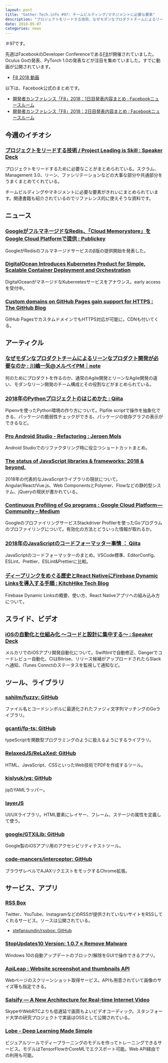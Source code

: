 ```yaml
---
layout: post
title: "Gather-Tech.info #97: チームビルディング/マネジメントに必要な要素"
description: "プロジェクトをリードする技術、なぜモダンなプロダクトチームによるリーンなプロダクト開発が必要なのか など"
date: 2018-05-07
categories: news
---
```


＃97です。

先週はFacebookのDeveloper Conferenceである[F8](https://www.f8.com/)が開催されていました。Oculus Goの発表、PyTorch 1.0の発表などが注目を集めていました。すでに動画が公開されています。

- [F8 2018 動画](https://developers.facebook.com/videos)

以下は、Facebook公式のまとめです。

- [開発者カンファレンス「F8」2018：1日目発表内容まとめ : Facebookニュースルーム](https://ja.newsroom.fb.com/news/2018/05/f8-2018-day1/)
- [開発者カンファレンス「F8」2018：2日目発表内容まとめ : Facebookニュースルーム](https://ja.newsroom.fb.com/news/2018/05/f8-2018-day2/)

## 今週のイチオシ

### [プロジェクトをリードする技術 / Project Leading is Skill : Speaker Deck](https://speakerdeck.com/kakakakakku/project-leading-is-skill)

プロジェクトをリードするために必要なことがまとめられている。スクラム、Management 3.0、リーン、ファシリテーションなどの大事な部分や共通部分をうまくまとめてくれている。

チームビルディングやマネジメントに必要な要素がきれいにまとめられています。関連書籍も紹介されているのでリファレンス的に使えそうな資料です。

## ニュース

### [GoogleがフルマネージドなRedis、「Cloud Memorystore」をGoogle Cloud Platformで提供 : Publickey](https://www.publickey1.jp/blog/18/googlerediscloud_memorystoregoogle_cloud_platform.html)

GoogleがRedisのフルマネージドサービスのβ版の提供開始を発表した。

### [DigitalOcean Introduces Kubernetes Product for Simple, Scalable Container Deployment and Orchestration](https://www.digitalocean.com/press/releases/digitalocean-introduces-kubernetes-product/)

DigitalOceanがマネージドなKubernetesサービスをアナウンス。early accessを受付中。

### [Custom domains on GitHub Pages gain support for HTTPS : The GitHub Blog](https://blog.github.com/2018-05-01-github-pages-custom-domains-https/)

GitHub PagesでカスタムドメインでもHTTPS対応が可能に。CDNも付いてくる。

## アーティクル

### [なぜモダンなプロダクトチームによるリーンなプロダクト開発が必要なのか : 川嶋一矢@メルペイPM｜note](https://note.mu/tsumujikaze/n/n8b5f9cfec2c9)

何のためにプロダクトを作るのか、通常のAgile開発とリーンなAgile開発の違い、モダンなリーン開発のチーム構成とその役割などがまとめられている。

### [2018年のPythonプロジェクトのはじめかた : Qiita](https://qiita.com/sl2/items/1e503952b9506a0539ea)

Pipenvを使ったPython環境の作り方について。Pipfile scriptで操作を抽象化できる、パッケージの脆弱性チェックができる、パッケージの依存グラフの表示ができるなど。

### [Pro Android Studio - Refactoring : Jeroen Mols](https://jeroenmols.com/blog/2018/04/26/androidstudioshortcuts2/)

Android Studioでのリファクタリング時に役立つショートカットまとめ。

### [The status of JavaScript libraries & frameworks: 2018 & beyond.](https://medium.com/@alberto.park/the-status-of-javascript-libraries-frameworks-2018-beyond-3a5a7cae7513)

2018年の代表的なJavaScriptライブラリの現状について。Angular/React/Vue.js、Web ComponentsとPolymer、Flowなどの静的型システム、jQueryの現状が書かれている。

### [Continuous Profiling of Go programs : Google Cloud Platform — Community – Medium](https://medium.com/google-cloud/continuous-profiling-of-go-programs-96d4416af77b)

GoogleのプロファイリングサービスStackdriver Profilerを使ったGoプログラムのプロファイリングについて。有効化の方法とどういった情報が取れるか。

### [2018年のJavaScriptのコードフォーマッター事情 ： Qiita](https://qiita.com/shibukawa/items/c2f1bf8e5bb485252402)

JavaScriptのコードフォーマッターのまとめ。VSCode標準、EditorConfig、ESLint、Prettier、ESLint&Prettierに比較。

### [ディープリンクをめぐる歴史とReact NativeにFirebase Dynamic Linksを導入する手順 : KitchHike Tech Blog](http://tech.kitchhike.com/entry/2018/04/29/222634)

Firebase Dynamic Linksの概要、使い方、React Nativeアプリへの組み込み方について。

## スライド、ビデオ

### [iOSの自動化と仕組み化 ～コードと設計に集中する～ : Speaker Deck](https://speakerdeck.com/motokiee/iosfalsezi-dong-hua-toshi-zu-mihua-kodotoshe-ji-niji-zhong-suru)

メルカリでのiOSアプリ開発自動化について。Swiftlintで自動修正、Dangerでコードレビュー自動化、CIはBitrise、リリース候補がアップロードされたらSlackへ通知、iTunes Connctのステータスを監視して通知など。

## ツール、ライブラリ

### [sahilm/fuzzy: GitHub](https://github.com/sahilm/fuzzy)

ファイル名とコードシンボルに最適化されたファジィ文字列マッチングのGoライブラリ。

### [gcanti/fp-ts: GitHub](https://github.com/gcanti/fp-ts)

typeScriptを関数型プログラミングのように扱えるようにするライブラリ。

### [RelaxedJS/ReLaXed: GitHub](https://github.com/RelaxedJS/ReLaXed)

HTML、JavaScript、CSSといったWeb技術でPDFを作成するツール。

### [kislyuk/yq: GitHub](https://github.com/kislyuk/yq)

jqのYAMLラッパー。

### [layerJS](https://layerjs.org/)

UI/UXライブラリ。HTML要素にレイヤー、フレーム、ステージの属性を定義して使う。

### [google/GTXiLib: GitHub](https://github.com/google/GTXiLib)

Google製のiOSアプリ用のアクセシビリティテストツール。

### [code-mancers/interceptor: GitHub](https://github.com/code-mancers/interceptor)

ブラウザレベルでAJAXリクエストをモックするChrome拡張。

## サービス、アプリ

### [RSS Box](https://rssbox.herokuapp.com/)

Twitter、YouTube、InstagramなどのRSSが提供されていないサイトをRSSしてくれるサービス。ソースは公開されている。

- [stefansundin/rssbox: GitHub](https://github.com/stefansundin/rssbox)

### [StopUpdates10 Version: 1.0.7 « Remove Malware](https://greatis.com/blog/stopupdates10)

Windows 10の自動アップデートのブロック/解除をGUIで操作できるアプリ。

### [ApiLeap : Website screenshot and thumbnails API](https://apileap.com/)

Webページのスクリーンショット取得サービス。APIも用意されていて画像のサイズ等も指定できる。

### [Salsify — A New Architecture for Real-time Internet Video](https://snr.stanford.edu/salsify/)

SkypeやWebRTCよりも低遅延で画質もよいビデオコーディック。スタンフォード大学の研究プロジェクトで実装はOSSとして公開されている。

### [Lobe - Deep Learning Made Simple](https://lobe.ai/)

ビジュアルツールでディープラーニングのモデルを作ってトレーニングできるサービス。モデルはTensorFlowかCoreMLでエクスポート可能。Web API経由での利用も可能。